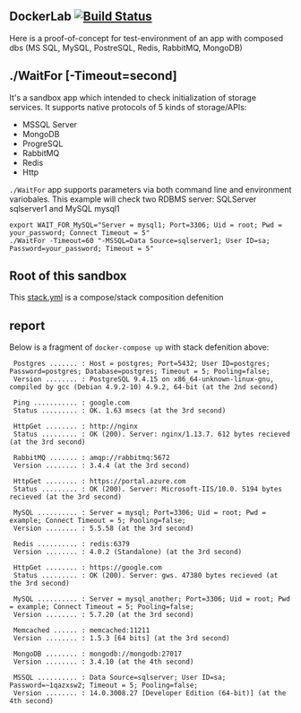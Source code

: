 ## DockerLab [![Build Status](https://travis-ci.org/devizer/DockerLab.svg?branch=master)](https://travis-ci.org/devizer/DockerLab)

Here is a proof-of-concept for test-environment of an app with composed dbs (MS SQL, MySQL, PostreSQL, Redis, RabbitMQ, MongoDB)

## ./WaitFor [-Timeout=second]

It's a sandbox app which intended to check initialization of storage services. It supports native protocols of 5 kinds of storage/APIs:
* MSSQL Server
* MongoDB
* ProgreSQL
* RabbitMQ
* Redis
* Http

`./WaitFor` app supports parameters via both command line and environment variobales. 
This example will check two RDBMS server: SQLServer sqlserver1 and MySQL mysql1
```
export WAIT_FOR_MySQL="Server = mysql1; Port=3306; Uid = root; Pwd = your_password; Connect Timeout = 5"
./WaitFor -Timeout=60 "-MSSQL=Data Source=sqlserver1; User ID=sa; Password=your_password; Timeout = 5"
```

## Root of this sandbox
This [stack.yml](container/stack.yml) is a compose/stack composition defenition

## report
Below is a fragment of `docker-compose up` with stack defenition above:
```
 Postgres ....... : Host = postgres; Port=5432; User ID=postgres; Password=postgres; Database=postgres; Timeout = 5; Pooling=false;
 Version ........ : PostgreSQL 9.4.15 on x86_64-unknown-linux-gnu, compiled by gcc (Debian 4.9.2-10) 4.9.2, 64-bit (at the 2nd second)
 
 Ping ........... : google.com
 Status ......... : OK. 1.63 msecs (at the 3rd second)

 HttpGet ........ : http://nginx
 Status ......... : OK (200). Server: nginx/1.13.7. 612 bytes recieved (at the 3rd second)

 RabbitMQ ....... : amqp://rabbitmq:5672
 Version ........ : 3.4.4 (at the 3rd second)
 
 HttpGet ........ : https://portal.azure.com
 Status ......... : OK (200). Server: Microsoft-IIS/10.0. 5194 bytes recieved (at the 3rd second)

 MySQL .......... : Server = mysql; Port=3306; Uid = root; Pwd = example; Connect Timeout = 5; Pooling=false;
 Version ........ : 5.5.58 (at the 3rd second)
 
 Redis .......... : redis:6379
 Version ........ : 4.0.2 (Standalone) (at the 3rd second)
 
 HttpGet ........ : https://google.com
 Status ......... : OK (200). Server: gws. 47380 bytes recieved (at the 3rd second)
 
 MySQL .......... : Server = mysql_another; Port=3306; Uid = root; Pwd = example; Connect Timeout = 5; Pooling=false;
 Version ........ : 5.7.20 (at the 3rd second)
 
 Memcached ...... : memcached:11211
 Version ........ : 1.5.3 [64 bits] (at the 3rd second)
 
 MongoDB ........ : mongodb://mongodb:27017
 Version ........ : 3.4.10 (at the 4th second)

 MSSQL .......... : Data Source=sqlserver; User ID=sa; Password=~1qazxsw2; Timeout = 5; Pooling=false;
 Version ........ : 14.0.3008.27 [Developer Edition (64-bit)] (at the 4th second)
